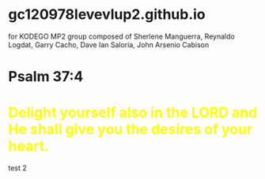 # gc120978levevlup2.github.io
for KODEGO MP2  group composed of Sherlene Manguerra, Reynaldo Logdat, Garry Cacho, Dave Ian Saloria, John Arsenio Cabison

# Psalm 37:4 
<h1 style="color: yellow">Delight yourself also in the LORD and He shall give you the desires of your heart.</h1>    

test 2